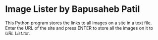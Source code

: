 # Image Lister by Bapusaheb Patil

This Python program stores the links to all images on a site in a text file.
Enter the URL of the site and press ENTER to store all the images on it to *URL List.txt*.
